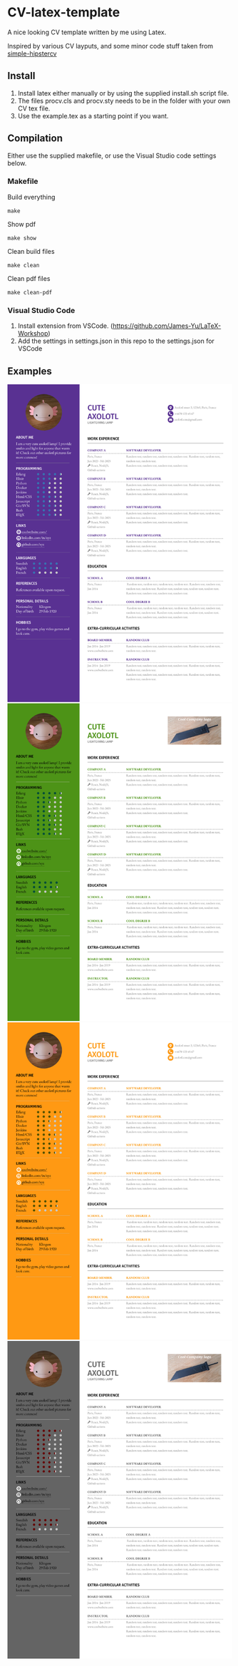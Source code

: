 # CV-latex-template
A nice looking CV template written by me using Latex.

Inspired by various CV layputs, and some minor code stuff taken from [simple-hipstercv](github.com/latex-ninja/simple-hipstercv/blob/master/simplehipstercv.sty#L202)

## Install
1. Install latex either manually or by using the supplied install.sh script file.
2. The files procv.cls and procv.sty needs to be in the folder with your own CV tex file.
3. Use the example.tex as a starting point if you want.

## Compilation
Either use the supplied makefile, or use the Visual Studio code settings below.

### Makefile
Build everything
```
make
```
Show pdf
```
make show
```
Clean build files
```
make clean
```
Clean pdf files
```
make clean-pdf
```

### Visual Studio Code 
1. Install extension from VSCode. (https://github.com/James-Yu/LaTeX-Workshop)
2. Add the settings in settings.json in this repo to the settings.json for VSCode


## Examples
![Purple CV](exampleImages/purpleprocv.jpg 'Purple CV')
![Green CV](exampleImages/greenprocv.jpg 'Green CV')
![Orange CV](exampleImages/orangeprocv.jpg 'Orange CV')
![Gray CV](exampleImages/grayprocv.jpg 'Gray CV')